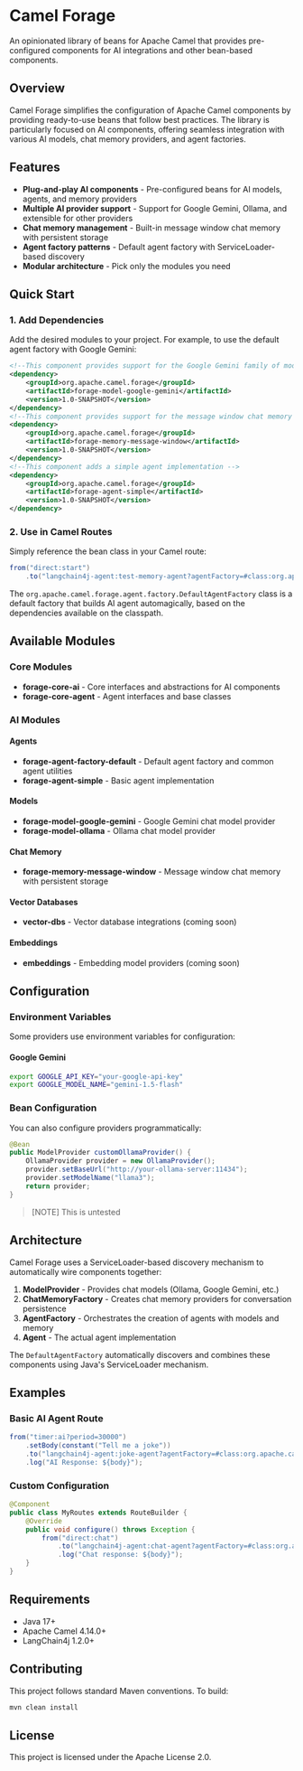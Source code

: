 # Camel Forage

An opinionated library of beans for Apache Camel that provides pre-configured components for AI integrations and other bean-based components.

## Overview

Camel Forage simplifies the configuration of Apache Camel components by providing ready-to-use beans that follow best practices. The library is particularly focused on AI components, offering seamless integration with various AI models, chat memory providers, and agent factories.

## Features

- **Plug-and-play AI components** - Pre-configured beans for AI models, agents, and memory providers
- **Multiple AI provider support** - Support for Google Gemini, Ollama, and extensible for other providers
- **Chat memory management** - Built-in message window chat memory with persistent storage
- **Agent factory patterns** - Default agent factory with ServiceLoader-based discovery
- **Modular architecture** - Pick only the modules you need

## Quick Start

### 1. Add Dependencies

Add the desired modules to your project. For example, to use the default agent factory with Google Gemini:

```xml
<!--This component provides support for the Google Gemini family of models-->
<dependency>
    <groupId>org.apache.camel.forage</groupId>
    <artifactId>forage-model-google-gemini</artifactId>
    <version>1.0-SNAPSHOT</version>
</dependency>
<!--This component provides support for the message window chat memory -->
<dependency>
    <groupId>org.apache.camel.forage</groupId>
    <artifactId>forage-memory-message-window</artifactId>
    <version>1.0-SNAPSHOT</version>
</dependency>
<!--This component adds a simple agent implementation -->
<dependency>
    <groupId>org.apache.camel.forage</groupId>
    <artifactId>forage-agent-simple</artifactId>
    <version>1.0-SNAPSHOT</version>
</dependency>
```

### 2. Use in Camel Routes

Simply reference the bean class in your Camel route:

```java
from("direct:start")
    .to("langchain4j-agent:test-memory-agent?agentFactory=#class:org.apache.camel.forage.agent.factory.DefaultAgentFactory");
```

The `org.apache.camel.forage.agent.factory.DefaultAgentFactory` class is a default factory that builds AI agent automagically,
based on the dependencies available on the classpath.

## Available Modules

### Core Modules

- **forage-core-ai** - Core interfaces and abstractions for AI components
- **forage-core-agent** - Agent interfaces and base classes

### AI Modules

#### Agents
- **forage-agent-factory-default** - Default agent factory and common agent utilities
- **forage-agent-simple** - Basic agent implementation

#### Models
- **forage-model-google-gemini** - Google Gemini chat model provider
- **forage-model-ollama** - Ollama chat model provider

#### Chat Memory
- **forage-memory-message-window** - Message window chat memory with persistent storage

#### Vector Databases
- **vector-dbs** - Vector database integrations (coming soon)

#### Embeddings
- **embeddings** - Embedding model providers (coming soon)

## Configuration

### Environment Variables

Some providers use environment variables for configuration:

#### Google Gemini
```bash
export GOOGLE_API_KEY="your-google-api-key"
export GOOGLE_MODEL_NAME="gemini-1.5-flash"
```

### Bean Configuration

You can also configure providers programmatically:

```java
@Bean
public ModelProvider customOllamaProvider() {
    OllamaProvider provider = new OllamaProvider();
    provider.setBaseUrl("http://your-ollama-server:11434");
    provider.setModelName("llama3");
    return provider;
}
```

> [NOTE]
> This is untested

## Architecture

Camel Forage uses a ServiceLoader-based discovery mechanism to automatically wire components together:

1. **ModelProvider** - Provides chat models (Ollama, Google Gemini, etc.)
2. **ChatMemoryFactory** - Creates chat memory providers for conversation persistence
3. **AgentFactory** - Orchestrates the creation of agents with models and memory
4. **Agent** - The actual agent implementation

The `DefaultAgentFactory` automatically discovers and combines these components using Java's ServiceLoader mechanism.

## Examples

### Basic AI Agent Route

```java
from("timer:ai?period=30000")
    .setBody(constant("Tell me a joke"))
    .to("langchain4j-agent:joke-agent?agentFactory=#class:org.apache.camel.forage.agent.factory.DefaultAgentFactory")
    .log("AI Response: ${body}");
```

### Custom Configuration

```java
@Component
public class MyRoutes extends RouteBuilder {
    @Override
    public void configure() throws Exception {
        from("direct:chat")
            .to("langchain4j-agent:chat-agent?agentFactory=#class:org.apache.camel.forage.agent.factory.DefaultAgentFactory")
            .log("Chat response: ${body}");
    }
}
```

## Requirements

- Java 17+
- Apache Camel 4.14.0+
- LangChain4j 1.2.0+

## Contributing

This project follows standard Maven conventions. To build:

```bash
mvn clean install
```

## License

This project is licensed under the Apache License 2.0.